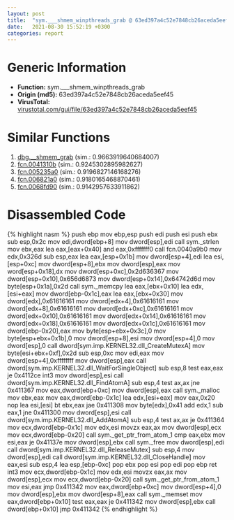 ```yaml
---
layout: post
title:  "sym.___shmem_winpthreads_grab @ 63ed397a4c52e7848cb26aceda5eef45"
date:   2021-08-30 15:52:19 +0300
categories: report
---
```


# Generic Information
- **Function:** sym.\_\_\_shmem\_winpthreads\_grab
- **Origin (md5):** 63ed397a4c52e7848cb26aceda5eef45
- **VirusTotal:** [virustotal.com/gui/file/63ed397a4c52e7848cb26aceda5eef45][virustotal_ref]



# Similar Functions

1. [dbg.\_\_shmem\_grab][similar_1_ref] (sim.: 0.9663919640684007)
2. [fcn.0041310b][similar_2_ref] (sim.: 0.9245302895982627)
3. [fcn.005235a0][similar_3_ref] (sim.: 0.9196827146168276)
4. [fcn.006821a0][similar_4_ref] (sim.: 0.9180165468870461)
5. [fcn.0068fd90][similar_5_ref] (sim.: 0.9142957633911862)


# Disassembled Code

{% highlight nasm %}
push ebp
mov ebp,esp
push edi
push esi
push ebx
sub esp,0x2c
mov edi,dword[ebp+8]
mov dword[esp],edi
call sym._strlen
mov ebx,eax
lea eax,[eax+0x40]
and eax,0xfffffff0
call fcn.0040a9b0
mov edx,0x326d
sub esp,eax
lea eax,[esp+0x1b]
mov dword[esp+4],edi
lea esi,[esp+0xc]
mov dword[esp+8],ebx
mov dword[esp],eax
mov word[esp+0x18],dx
mov dword[esp+0xc],0x2d636367
mov dword[esp+0x10],0x656d6873
mov dword[esp+0x14],0x64742d6d
mov byte[esp+0x1a],0x2d
call sym._memcpy
lea eax,[ebx+0x10]
lea edx,[esi+eax]
mov dword[ebp-0x1c],eax
lea eax,[ebx+0x30]
mov dword[edx],0x61616161
mov dword[edx+4],0x61616161
mov dword[edx+8],0x61616161
mov dword[edx+0xc],0x61616161
mov dword[edx+0x10],0x61616161
mov dword[edx+0x14],0x61616161
mov dword[edx+0x18],0x61616161
mov dword[edx+0x1c],0x61616161
mov dword[ebp-0x20],eax
mov byte[esp+ebx+0x3c],0
mov byte[esp+ebx+0x1b],0
mov dword[esp+8],esi
mov dword[esp+4],0
mov dword[esp],0
call dword[sym.imp.KERNEL32.dll_CreateMutexA]
mov byte[esi+ebx+0xf],0x2d
sub esp,0xc
mov edi,eax
mov dword[esp+4],0xffffffff
mov dword[esp],eax
call dword[sym.imp.KERNEL32.dll_WaitForSingleObject]
sub esp,8
test eax,eax
je 0x4112ce
int3 
mov dword[esp],esi
call dword[sym.imp.KERNEL32.dll_FindAtomA]
sub esp,4
test ax,ax
jne 0x411367
mov eax,dword[ebp+0xc]
mov dword[esp],eax
call sym._malloc
mov ebx,eax
mov eax,dword[ebp-0x1c]
lea edx,[esi+eax]
mov eax,0x20
nop 
lea esi,[esi]
bt ebx,eax
jae 0x411308
mov byte[edx],0x41
add edx,1
sub eax,1
jne 0x411300
mov dword[esp],esi
call dword[sym.imp.KERNEL32.dll_AddAtomA]
sub esp,4
test ax,ax
je 0x411364
mov ecx,dword[ebp-0x1c]
mov edx,esi
movzx eax,ax
mov dword[esp],ecx
mov ecx,dword[ebp-0x20]
call sym._get_ptr_from_atom_1
cmp eax,ebx
mov esi,eax
je 0x41137e
mov dword[esp],ebx
call sym._free
mov dword[esp],edi
call dword[sym.imp.KERNEL32.dll_ReleaseMutex]
sub esp,4
mov dword[esp],edi
call dword[sym.imp.KERNEL32.dll_CloseHandle]
mov eax,esi
sub esp,4
lea esp,[ebp-0xc]
pop ebx
pop esi
pop edi
pop ebp
ret 
int3 
mov ecx,dword[ebp-0x1c]
mov edx,esi
movzx eax,ax
mov dword[esp],ecx
mov ecx,dword[ebp-0x20]
call sym._get_ptr_from_atom_1
mov esi,eax
jmp 0x411342
mov eax,dword[ebp+0xc]
mov dword[esp+4],0
mov dword[esp],ebx
mov dword[esp+8],eax
call sym._memset
mov eax,dword[ebp+0x10]
test eax,eax
je 0x411342
mov dword[esp],ebx
call dword[ebp+0x10]
jmp 0x411342
{% endhighlight %}


[similar_1_ref]: /report/dbg.__shmem_grab@63ed397a4c52e7848cb26aceda5eef45
[similar_2_ref]: /report/fcn.0041310b@8c10f6a1b7643ed6e914352ded4b58e0
[similar_3_ref]: /report/fcn.005235a0@c92f0480e2fbc88393d2c65c08a235e0
[similar_4_ref]: /report/fcn.006821a0@c92f0480e2fbc88393d2c65c08a235e0
[similar_5_ref]: /report/fcn.0068fd90@c92f0480e2fbc88393d2c65c08a235e0
[virustotal_ref]: https://www.virustotal.com/gui/file/63ed397a4c52e7848cb26aceda5eef45